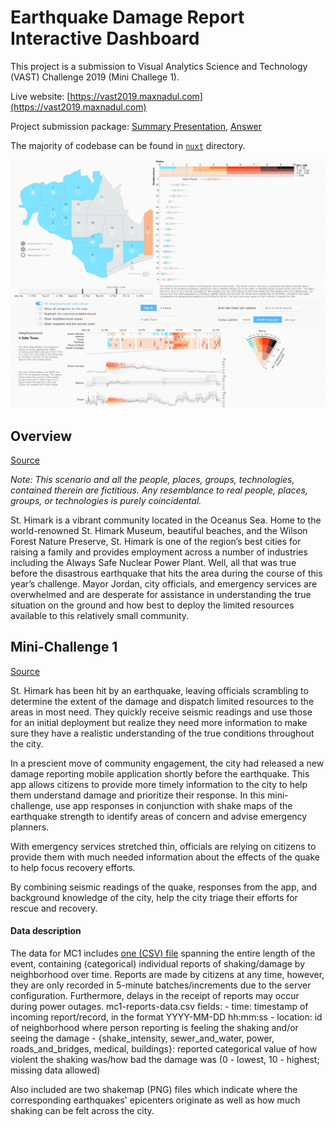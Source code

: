 # Earthquake Damage Report Interactive Dashboard

This project is a submission to Visual Analytics Science and Technology (VAST) Challenge 2019 (Mini Challege 1).

Live website: [https://vast2019.maxnadul.com](https://vast2019.maxnadul.com)

Project submission package: [Summary Presentation](https://www.youtube.com/watch?v=s28CX9V8pRI), [Answer](https://vast2019.maxnadul.com/answer/dpst-natthawut-mc1)

The majority of codebase can be found in [`nuxt`](nuxt) directory.

![Dashboard](assets/dashboard.gif)

## Overview

[Source](https://vast-challenge.github.io/2019/index.html)

_Note: This scenario and all the people, places, groups, technologies, contained therein are fictitious. Any resemblance to real people, places, groups, or technologies is purely coincidental._

St. Himark is a vibrant community located in the Oceanus Sea. Home to the world-renowned St. Himark Museum, beautiful beaches, and the Wilson Forest Nature Preserve, St. Himark is one of the region’s best cities for raising a family and provides employment across a number of industries including the Always Safe Nuclear Power Plant. Well, all that was true before the disastrous earthquake that hits the area during the course of this year’s challenge. Mayor Jordan, city officials, and emergency services are overwhelmed and are desperate for assistance in understanding the true situation on the ground and how best to deploy the limited resources available to this relatively small community.

## Mini-Challenge 1

[Source](https://vast-challenge.github.io/2019/MC1.html)

St. Himark has been hit by an earthquake, leaving officials scrambling to determine the extent of the damage and dispatch limited resources to the areas in most need. They quickly receive seismic readings and use those for an initial deployment but realize they need more information to make sure they have a realistic understanding of the true conditions throughout the city.

In a prescient move of community engagement, the city had released a new damage reporting mobile application shortly before the earthquake. This app allows citizens to provide more timely information to the city to help them understand damage and prioritize their response. In this mini-challenge, use app responses in conjunction with shake maps of the earthquake strength to identify areas of concern and advise emergency planners.

With emergency services stretched thin, officials are relying on citizens to provide them with much needed information about the effects of the quake to help focus recovery efforts.

By combining seismic readings of the quake, responses from the app, and background knowledge of the city, help the city triage their efforts for rescue and recovery.

#### Data description

The data for MC1 includes [one (CSV) file](data/mc1-reports-data.csv) spanning the entire length of the event, containing (categorical) individual reports of shaking/damage by neighborhood over time. Reports are made by citizens at any time, however, they are only recorded in 5-minute batches/increments due to the server configuration. Furthermore, delays in the receipt of reports may occur during power outages.
mc1-reports-data.csv fields: - time: timestamp of incoming report/record, in the format YYYY-MM-DD hh:mm:ss - location: id of neighborhood where person reporting is feeling the shaking and/or seeing the damage - {shake_intensity, sewer_and_water, power, roads_and_bridges, medical, buildings}: reported categorical value of how violent the shaking was/how bad the damage was (0 - lowest, 10 - highest; missing data allowed)

Also included are two shakemap (PNG) files which indicate where the corresponding earthquakes' epicenters originate as well as how much shaking can be felt across the city.
